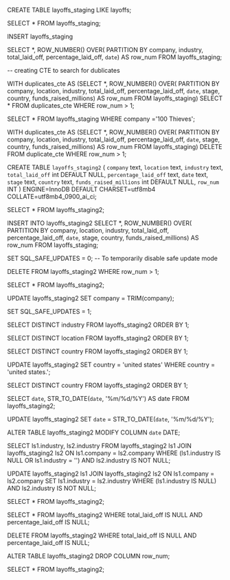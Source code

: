 CREATE TABLE layoffs_staging
LIKE layoffs;

SELECT * 
FROM layoffs_staging;

INSERT layoffs_staging

SELECT *, ROW_NUMBER() OVER(
PARTITION BY company, industry, total_laid_off, percentage_laid_off, `date`) AS row_num 
FROM layoffs_staging;


-- creating CTE to search for dublicates

WITH duplicates_cte AS
(SELECT *, ROW_NUMBER() OVER(
PARTITION BY company, location, industry, total_laid_off, percentage_laid_off, `date`, stage, country, funds_raised_millions) AS row_num 
FROM layoffs_staging)
SELECT * 
FROM duplicates_cte
WHERE row_num > 1;



SELECT *
FROM layoffs_staging
WHERE company ='100 Thieves';



WITH duplicates_cte AS
(SELECT *, ROW_NUMBER() OVER(
PARTITION BY company, location, industry, total_laid_off, percentage_laid_off, `date`, stage, country, funds_raised_millions) AS row_num 
FROM layoffs_staging)
DELETE 
FROM duplicate_cte 
WHERE row_num > 1;




CREATE TABLE `layoffs_staging2` (
  `company` text,
  `location` text,
  `industry` text,
  `total_laid_off` int DEFAULT NULL,
  `percentage_laid_off` text,
  `date` text,
  `stage` text,
  `country` text,
  `funds_raised_millions` int DEFAULT NULL,
  `row_num` INT
) ENGINE=InnoDB DEFAULT CHARSET=utf8mb4 COLLATE=utf8mb4_0900_ai_ci;


SELECT *
FROM layoffs_staging2;

INSERT INTO layoffs_staging2
SELECT *, 
ROW_NUMBER() OVER(
PARTITION BY company, location, industry, total_laid_off, percentage_laid_off, `date`, stage, country, funds_raised_millions) AS row_num 
FROM layoffs_staging;

SET SQL_SAFE_UPDATES = 0; -- To temporarily disable safe update mode

DELETE 
FROM layoffs_staging2
WHERE row_num > 1;


SELECT *
FROM layoffs_staging2;


UPDATE layoffs_staging2
SET company = TRIM(company);

SET SQL_SAFE_UPDATES = 1; 

SELECT DISTINCT industry
FROM layoffs_staging2
ORDER BY 1;

SELECT DISTINCT location
FROM layoffs_staging2
ORDER BY 1;

SELECT DISTINCT country
FROM layoffs_staging2
ORDER BY 1;


UPDATE layoffs_staging2
SET country = 'united states'
WHERE country = 'united states.';



SELECT DISTINCT country
FROM layoffs_staging2
ORDER BY 1;


SELECT `date`, 
STR_TO_DATE(`date`, '%m/%d/%Y') AS date
FROM layoffs_staging2;


UPDATE layoffs_staging2
SET `date` = STR_TO_DATE(`date`, '%m/%d/%Y');


ALTER TABLE layoffs_staging2
MODIFY COLUMN `date` DATE;

SELECT ls1.industry, ls2.industry
FROM layoffs_staging2 ls1
JOIN layoffs_staging2 ls2
	ON ls1.company = ls2.company
WHERE (ls1.industry IS NULL OR ls1.industry = '')
AND ls2.industry IS NOT NULL;


UPDATE layoffs_staging2 ls1
JOIN layoffs_staging2 ls2
	ON ls1.company = ls2.company
SET ls1.industry = ls2.industry
WHERE (ls1.industry IS NULL)
AND ls2.industry IS NOT NULL;


SELECT *
FROM layoffs_staging2;





SELECT *
FROM layoffs_staging2
WHERE total_laid_off IS NULL
AND percentage_laid_off IS NULL;


DELETE
FROM layoffs_staging2
WHERE total_laid_off IS NULL
AND percentage_laid_off IS NULL;


ALTER TABLE layoffs_staging2
DROP COLUMN row_num;


SELECT *
FROM layoffs_staging2;

